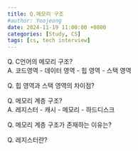 ```yaml
---
title: Q.메모리 구조
#author: Yoojeong
date: 2024-11-19 11:00:00 +0800
categories: [Study, CS]
tags: [cs, tech interview]
---
```



Q. C언어의 메모리 구조?  
A. 코드영역 - 데이터 영역 - 힙 영역 - 스택 영역 

Q. 힙 영역과 스택 영역의 차이점?  


Q. 메모리 계층 구조?  
A. 레지스터 - 캐시 - 메모리 - 하드디스크  


Q. 메모리 계층 구조가 존재하는 이유는?   


Q. 레지스터란?  